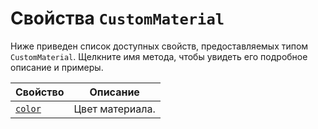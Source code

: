 # Свойства `CustomMaterial`
Ниже приведен список доступных свойств, предоставляемых типом `CustomMaterial`. Щелкните имя метода, чтобы увидеть его подробное описание и примеры.

| Свойство                          | Описание              |
|-----------------------------------|-----------------------|
| [`color`](./color.md)             | Цвет материала.       |
